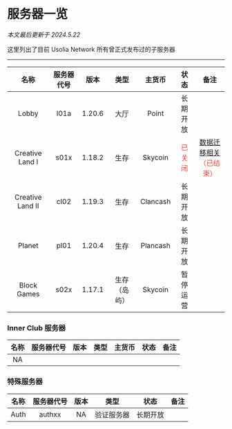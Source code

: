 # 服务器一览

*本文最后更新于 2024.5.22*

这里列出了目前 Usolia Network 所有曾正式发布过的子服务器

---------


|   名称  |   服务器代号  | 版本 |  类型 | 主货币  |  状态 | 备注 |
| :-: | :-: | :-: | :-: |  :-: |   :-: |   :-: |
|  Lobby   |  l01a   |  1.20.6  |   大厅   |  Point | 长期开放  | | 
|  Creative Land I  |  s01x | 1.18.2   |  生存 | Skycoin |  <font color=F44336>已关闭</font>   | [数据迁移相关](https://usolia.net/threads/252/)<br><font color=F44336>（已结束）</font> | 
|  Creative Land II  |  cl02 | 1.19.3   |  生存 | Clancash |  长期开放   |  | 
|  Planet   |  pl01   | 1.20.4  |   生存  | Plancash | 长期开放  |  | 
|  Block Games   | s02x   |  1.17.1   |  生存（岛屿）| Skycoin |   暂停运营  |  | 




### Inner Club 服务器

|   名称  |   服务器代号 | 版本  |  类型   |  主货币 |  状态   | 备注 |
| :-: | :-: | :-: | :-: |  :-: | :-: | :-: |
|NA | | | | | | | 




### 特殊服务器

|   名称  |   服务器代号 | 版本  |  类型   |  状态   | 备注 |
| :-: | :-: | :-: | :-: |  :-: |   :-: |
|  Auth   |  authxx   | NA  |  验证服务器   |   长期开放  | |
